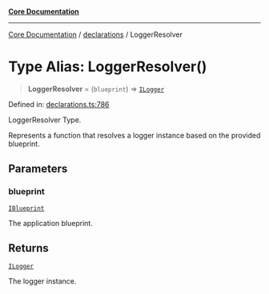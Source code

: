 [**Core Documentation**](../../README.md)

***

[Core Documentation](../../README.md) / [declarations](../README.md) / LoggerResolver

# Type Alias: LoggerResolver()

> **LoggerResolver** = (`blueprint`) => [`ILogger`](../interfaces/ILogger.md)

Defined in: [declarations.ts:786](https://github.com/stonemjs/core/blob/e2fddc9518734748c09a72d4b4064dd1d4c1288c/src/declarations.ts#L786)

LoggerResolver Type.

Represents a function that resolves a logger instance based on the provided blueprint.

## Parameters

### blueprint

[`IBlueprint`](IBlueprint.md)

The application blueprint.

## Returns

[`ILogger`](../interfaces/ILogger.md)

The logger instance.
